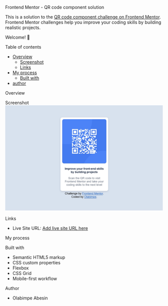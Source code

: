 Frontend Mentor - QR code component solution

This is a solution to the [QR code component challenge on Frontend Mentor](https://www.frontendmentor.io/challenges/qr-code-component-iux_sIO_H). Frontend Mentor challenges help you improve your coding skills by building realistic projects. 

Welcome! 👋

Table of contents

- [Overview](#overview)
  - [Screenshot](#screenshot)
  - [Links](#links)
- [My process](#my-process)
  - [Built with](#built-with)
- [author](#author)

Overview

Screenshot
![](./preview.jpg)

Links

- Live Site URL: [Add live site URL here](https://subtle-elf-d54db5.netlify.app/)

My process

Built with

- Semantic HTML5 markup
- CSS custom properties
- Flexbox
- CSS Grid
- Mobile-first workflow

Author
- Olabimpe Abesin
